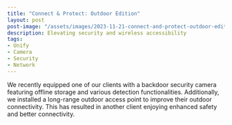 ```yaml
---
title: "Connect & Protect: Outdoor Edition"
layout: post
post-image: "/assets/images/2023-11-21-connect-and-protect-outdoor-edition.jpeg"
description: Elevating security and wireless accessibility
tags:
- Unify
- Camera
- Security
- Network
---
```


We recently equipped one of our clients with a backdoor security camera featuring offline storage and various detection functionalities. Additionally, we installed a long-range outdoor access point to improve their outdoor connectivity. This has resulted in another client enjoying enhanced safety and better connectivity.
